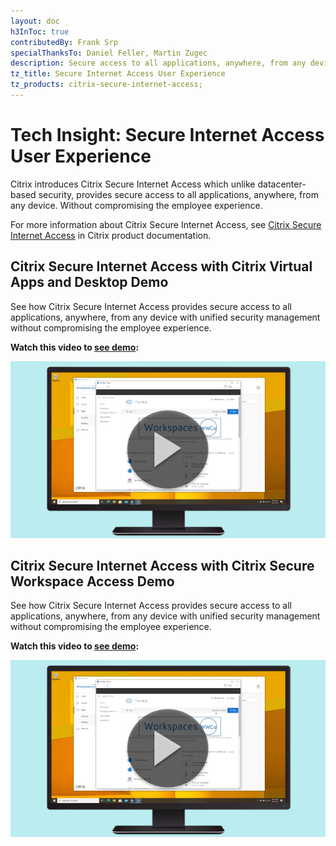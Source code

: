 ```yaml
---
layout: doc
h3InToc: true
contributedBy: Frank Srp
specialThanksTo: Daniel Feller, Martin Zugec
description: Secure access to all applications, anywhere, from any device with unified security management without compromising the employee experience.
tz_title: Secure Internet Access User Experience
tz_products: citrix-secure-internet-access;
---
```

# Tech Insight: Secure Internet Access User Experience

Citrix introduces Citrix Secure Internet Access which unlike datacenter-based security, provides secure access to all applications, anywhere, from any device. Without compromising the employee experience.

For more information about Citrix Secure Internet Access, see [Citrix Secure Internet Access](/en-us/citrix-secure-internet-access.html) in Citrix product documentation.

## Citrix Secure Internet Access with Citrix Virtual Apps and Desktop Demo

See how Citrix Secure Internet Access provides secure access to all applications, anywhere, from any device with unified security management without compromising the employee experience.

**Watch this video to [see demo](https://youtu.be/7ZtWKgTZipc):**

[![Citrix Tech Insight - Citrix Secure Internet Access Integration with Citrix Virtual Apps and Desktops](/en-us/tech-zone/learn/media/tech-insights_secure-workspace-access-user-experience_vpn-less.png)](https://youtu.be/7ZtWKgTZipc)

## Citrix Secure Internet Access with Citrix Secure Workspace Access Demo

See how Citrix Secure Internet Access provides secure access to all applications, anywhere, from any device with unified security management without compromising the employee experience.

**Watch this video to [see demo](https://youtu.be/w3nY5iB4vhY):**

[![Citrix Tech Insight - Citrix Secure Internet Access Integration with Citrix SWA](/en-us/tech-zone/learn/media/tech-insights_secure-workspace-access-user-experience_vpn-less.png)](https://youtu.be/w3nY5iB4vhY)
